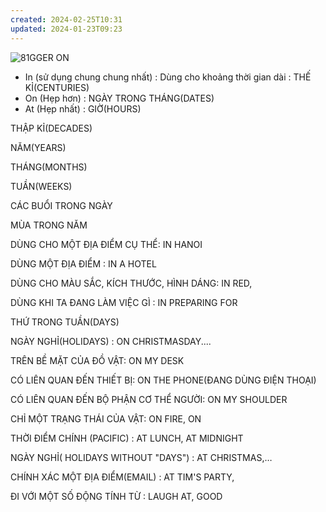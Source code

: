 ```yaml
---
created: 2024-02-25T10:31
updated: 2024-01-23T09:23
---
```

![81GGER 
ΟΝ ](Exported%20image%2020240225103109-0.png)

- In (sử dụng chung chung nhất) : Dùng cho khoảng thời gian dài : THẾ KỈ(CENTURIES)
- On (Hẹp hơn) : NGÀY TRONG THÁNG(DATES)
- At (Hẹp nhất) : GIỜ(HOURS)

THẬP KỈ(DECADES)

NĂM(YEARS)

THÁNG(MONTHS)

TUẦN(WEEKS)

CÁC BUỔI TRONG NGÀY

MÙA TRONG NĂM

DÙNG CHO MỘT ĐỊA ĐIỂM CỤ THỂ: IN HANOI

DÙNG MỘT ĐỊA ĐIỂM : IN A HOTEL

DÙNG CHO MÀU SẮC, KÍCH THƯỚC, HÌNH DÁNG: IN RED,

DÙNG KHI TA ĐANG LÀM VIỆC GÌ : IN PREPARING FOR

THỨ TRONG TUẦN(DAYS)

NGÀY NGHỈ(HOLIDAYS) : ON CHRISTMASDAY....

TRÊN BỀ MẶT CỦA ĐỒ VẬT: ON MY DESK

CÓ LIÊN QUAN ĐẾN THIẾT BỊ: ON THE PHONE(ĐANG DÙNG ĐIỆN THOẠI)

CÓ LIÊN QUAN ĐẾN BỘ PHẬN CƠ THỂ NGƯỜI: ON MY SHOULDER

CHỈ MỘT TRẠNG THÁI CỦA VẬT: ON FIRE, ON

THỜI ĐIỂM CHÍNH (PACIFIC) : AT LUNCH, AT MIDNIGHT

NGÀY NGHỈ( HOLIDAYS WITHOUT "DAYS") : AT CHRISTMAS,…

CHÍNH XÁC MỘT ĐỊA ĐIỂM(EMAIL) : AT TIM'S PARTY,

ĐI VỚI MỘT SỐ ĐỘNG TÍNH TỪ : LAUGH AT, GOOD